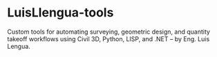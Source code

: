 # LuisLlengua-tools
Custom tools for automating surveying, geometric design, and quantity takeoff workflows using Civil 3D, Python, LISP, and .NET – by Eng. Luis Lengua.

